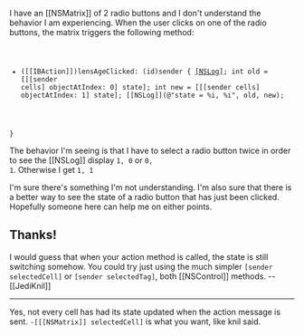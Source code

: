 

I have an [[NSMatrix]] of 2 radio buttons and I don't understand the behavior I am experiencing.
When the user clicks on one of the radio buttons, the matrix triggers the following method:
<code>
- ([[IBAction]])lensAgeClicked: (id)sender
{
	[[NSLog]](@"lensAgeClicked");
	int old = [[[sender cells] objectAtIndex: 0] state];
	int new = [[[sender cells] objectAtIndex: 1] state];
	[[NSLog]](@"state = %i, %i", old, new);
	
}
</code>

The behavior I'm seeing is that I have to select a radio button twice in order to see the [[NSLog]] display  <code>1, 0</code> or <code>0, 1</code>.  Otherwise I get <code>1, 1</code>

I'm sure there's something I'm not understanding.  I'm also sure that there is a better way to see the state of a radio button that has just been clicked.  Hopefully someone here can help me on either points.

Thanks!
----
I would guess that when your action method is called, the state is still switching somehow. You could try just using the much simpler <code>[sender selectedCell]</code> or <code>[sender selectedTag]</code>, both [[NSControl]] methods. --[[JediKnil]]

----
Yes, not every cell has had its state updated when the action message is sent.  <code>-[[[NSMatrix]] selectedCell]</code> is what you want, like knil said.